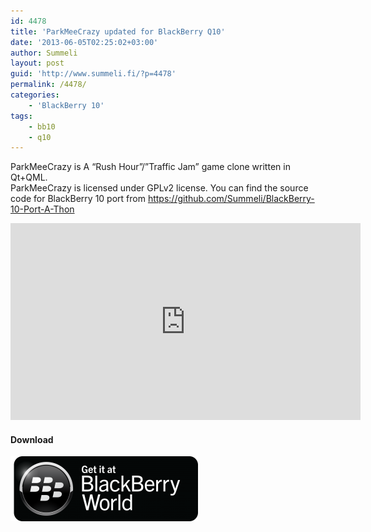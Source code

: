 ```yaml
---
id: 4478
title: 'ParkMeeCrazy updated for BlackBerry Q10'
date: '2013-06-05T02:25:02+03:00'
author: Summeli
layout: post
guid: 'http://www.summeli.fi/?p=4478'
permalink: /4478/
categories:
    - 'BlackBerry 10'
tags:
    - bb10
    - q10
---
```


ParkMeeCrazy is A “Rush Hour”/”Traffic Jam” game clone written in Qt+QML.  
ParkMeeCrazy is licensed under GPLv2 license. You can find the source code for BlackBerry 10 port from <https://github.com/Summeli/BlackBerry-10-Port-A-Thon>  

<iframe allowfullscreen="allowfullscreen" frameborder="0" height="315" loading="lazy" src="https://www.youtube.com/embed/3Qivzzy4PvI" width="560"></iframe>

#### Download

![](/wp-content/uploads/2013/02/BB-World_Get-It_BLK-Box-300x104.png)